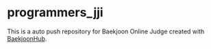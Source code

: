 # programmers_jji
This is a auto push repository for Baekjoon Online Judge created with [BaekjoonHub](https://github.com/BaekjoonHub/BaekjoonHub).
